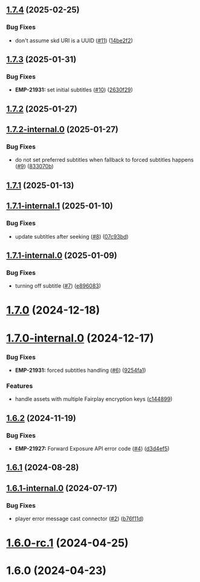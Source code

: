 ## [1.7.4](https://github.com/ericssonbroadcastservices/javascript-player/compare/v1.7.3...v1.7.4) (2025-02-25)


### Bug Fixes

* don't assume skd URI is a UUID ([#11](https://github.com/ericssonbroadcastservices/javascript-player/issues/11)) ([14be2f2](https://github.com/ericssonbroadcastservices/javascript-player/commit/14be2f226ce45c2806017d5cd66e4230e7d9d257))



## [1.7.3](https://github.com/ericssonbroadcastservices/javascript-player/compare/v1.7.2...v1.7.3) (2025-01-31)


### Bug Fixes

* **EMP-21931:** set initial subtitles ([#10](https://github.com/ericssonbroadcastservices/javascript-player/issues/10)) ([2630f29](https://github.com/ericssonbroadcastservices/javascript-player/commit/2630f29095ad3ddcf2e2c6642139a0cd4e761f5c))



## [1.7.2](https://github.com/ericssonbroadcastservices/javascript-player/compare/v1.7.2-internal.0...v1.7.2) (2025-01-27)



## [1.7.2-internal.0](https://github.com/ericssonbroadcastservices/javascript-player/compare/v1.7.1...v1.7.2-internal.0) (2025-01-27)


### Bug Fixes

* do not set preferred subtitles when fallback to forced subtitles happens ([#9](https://github.com/ericssonbroadcastservices/javascript-player/issues/9)) ([833070b](https://github.com/ericssonbroadcastservices/javascript-player/commit/833070b0ab7f9ee1031e06d000826ed49b3641ba))



## [1.7.1](https://github.com/ericssonbroadcastservices/javascript-player/compare/v1.7.1-internal.1...v1.7.1) (2025-01-13)



## [1.7.1-internal.1](https://github.com/ericssonbroadcastservices/javascript-player/compare/v1.7.1-internal.0...v1.7.1-internal.1) (2025-01-10)


### Bug Fixes

* update subtitles after seeking ([#8](https://github.com/ericssonbroadcastservices/javascript-player/issues/8)) ([07c93bd](https://github.com/ericssonbroadcastservices/javascript-player/commit/07c93bd2214cfc3335371739177a21d0b9f5e06d))



## [1.7.1-internal.0](https://github.com/ericssonbroadcastservices/javascript-player/compare/v1.7.0...v1.7.1-internal.0) (2025-01-09)


### Bug Fixes

* turning off subtitle ([#7](https://github.com/ericssonbroadcastservices/javascript-player/issues/7)) ([e896083](https://github.com/ericssonbroadcastservices/javascript-player/commit/e89608387f3a089ee0b36171c33dc8576657abfb))



# [1.7.0](https://github.com/ericssonbroadcastservices/javascript-player/compare/v1.7.0-internal.0...v1.7.0) (2024-12-18)



# [1.7.0-internal.0](https://github.com/ericssonbroadcastservices/javascript-player/compare/v1.6.2...v1.7.0-internal.0) (2024-12-17)


### Bug Fixes

* **EMP-21931:** forced subtitles handling ([#6](https://github.com/ericssonbroadcastservices/javascript-player/issues/6)) ([9254fa1](https://github.com/ericssonbroadcastservices/javascript-player/commit/9254fa15f2c28ae4a01ee619038de9a8bd3b2441))


### Features

* handle assets with multiple Fairplay encryption keys ([c144899](https://github.com/ericssonbroadcastservices/javascript-player/commit/c144899fbadf06be802075b2004fd82b183fa285))



## [1.6.2](https://github.com/ericssonbroadcastservices/javascript-player/compare/v1.6.1...v1.6.2) (2024-11-19)


### Bug Fixes

* **EMP-21927:** Forward Exposure API error code ([#4](https://github.com/ericssonbroadcastservices/javascript-player/issues/4)) ([d3d4ef5](https://github.com/ericssonbroadcastservices/javascript-player/commit/d3d4ef544aa134e0693acff2177b047f09ec1ba6))



## [1.6.1](https://github.com/ericssonbroadcastservices/javascript-player/compare/v1.6.1-internal.0...v1.6.1) (2024-08-28)



## [1.6.1-internal.0](https://github.com/ericssonbroadcastservices/javascript-player/compare/v1.6.0-rc.1...v1.6.1-internal.0) (2024-07-17)


### Bug Fixes

* player error message cast connector ([#2](https://github.com/ericssonbroadcastservices/javascript-player/issues/2)) ([b76f11d](https://github.com/ericssonbroadcastservices/javascript-player/commit/b76f11de43cb9f8b42c3c6b6b8234f51590dcbfd))



# [1.6.0-rc.1](https://github.com/ericssonbroadcastservices/javascript-player/compare/v1.6.0...v1.6.0-rc.1) (2024-04-25)



# 1.6.0 (2024-04-23)



